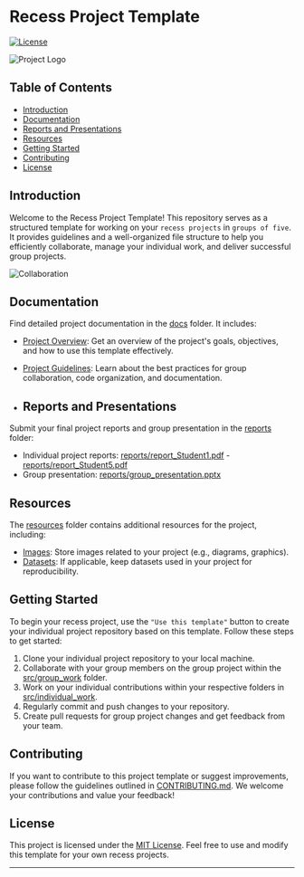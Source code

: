 # Recess Project Template
[![License](https://img.shields.io/badge/License-MIT-blue.svg)](https://opensource.org/licenses/MIT)

![Project Logo](./resources/images/project_logo.png)

## Table of Contents
- [Introduction](#introduction)
- [Documentation](#documentation)
- [Reports and Presentations](#reports-and-presentations)
- [Resources](#resources)
- [Getting Started](#getting-started)
- [Contributing](#contributing)
- [License](#license)

## Introduction
Welcome to the Recess Project Template! This repository serves as a structured template for working on your `recess projects` in `groups of five`. It provides guidelines and a well-organized file structure to help you efficiently collaborate, manage your individual work, and deliver successful group projects.

![Collaboration](./resources/images/collaboration.jpg)

## Documentation
Find detailed project documentation in the [docs](Recess_Project_Template/docs) folder. It includes:
- [Project Overview](./docs/README.md): Get an overview of the project's goals, objectives, and how to use this template effectively.
- [Project Guidelines](./docs/project_guidelines.md): Learn about the best practices for group collaboration, code organization, and documentation.
  
- ## Reports and Presentations

Submit your final project reports and group presentation in the [reports](Recess_Project_Template/reports) folder:

- Individual project reports: [reports/report_Student1.pdf](Recess_Project_Template/reports/report_Student1.pdf) - [reports/report_Student5.pdf](Recess_Project_Template/reports/report_Student5.pdf)
- Group presentation: [reports/group_presentation.pptx](Recess_Project_Template/reports/group_presentation.pptx)

## Resources
The [resources](Recess_Project_Template/resources) folder contains additional resources for the project, including:
- [Images](Recess_Project_Template/resources/images): Store images related to your project (e.g., diagrams, graphics).
- [Datasets](Recess_Project_Template/resources/datasets): If applicable, keep datasets used in your project for reproducibility.

## Getting Started
To begin your recess project, use the `"Use this template"` button to create your individual project repository based on this template. Follow these steps to get started:

1. Clone your individual project repository to your local machine.
2. Collaborate with your group members on the group project within the [src/group_work](Recess_Project_Template/src/group_work) folder.
3. Work on your individual contributions within your respective folders in [src/individual_work](./src/individual_work).
4. Regularly commit and push changes to your repository.
5. Create pull requests for group project changes and get feedback from your team.

## Contributing
If you want to contribute to this project template or suggest improvements, please follow the guidelines outlined in [CONTRIBUTING.md](./CONTRIBUTING.md). We welcome your contributions and value your feedback!

## License
This project is licensed under the [MIT License](./LICENSE). Feel free to use and modify this template for your own recess projects.

---
